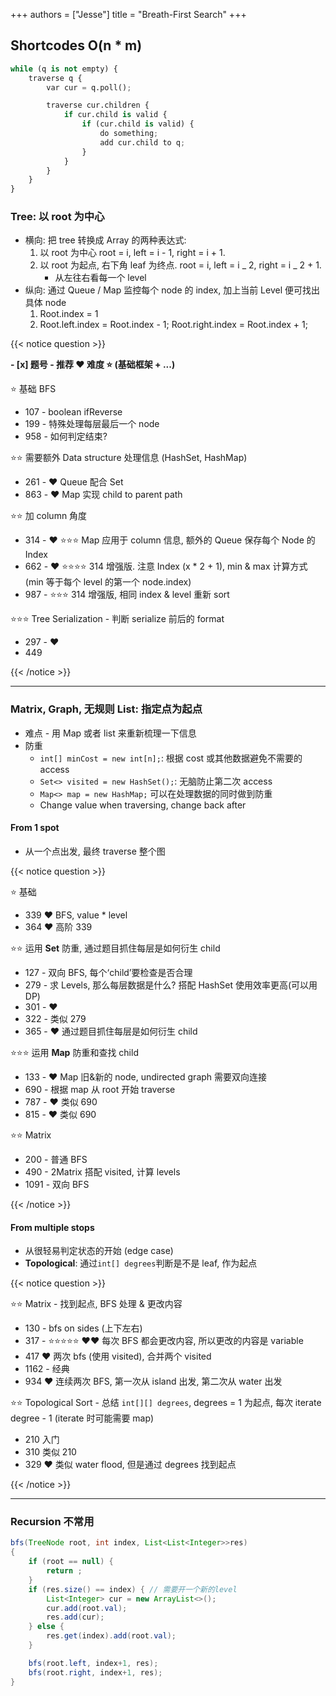 +++
authors = ["Jesse"]
title = "Breath-First Search"
+++

## Shortcodes O(n \* m)

```python
while (q is not empty) {
	traverse q {
		var cur = q.poll();

		traverse cur.children {
			if cur.child is valid {
				if (cur.child is valid) {
					do something;
					add cur.child to q;
				}
			}
		}
	}
}
```

### Tree: 以 root 为中心

- 横向: 把 tree 转换成 Array 的两种表达式:
  1.  以 root 为中心 root = i, left = i - 1, right = i + 1.
  2.  以 root 为起点, 右下角 leaf 为终点. root = i, left = i _ 2, right = i _ 2 + 1.
      - 从左往右看每一个 level
- 纵向: 通过 Queue / Map 监控每个 node 的 index, 加上当前 Level 便可找出具体 node
  1. Root.index = 1
  2. Root.left.index = Root.index - 1; Root.right.index = Root.index + 1;

{{< notice question >}}

**- [x] 题号 - 推荐 ❤️ 难度 ⭐️ (基础框架 + ...)**

⭐️ 基础 BFS

- 107 - boolean ifReverse
- 199 - 特殊处理每层最后一个 node
- 958 - 如何判定结束?

⭐️⭐️ 需要额外 Data structure 处理信息 (HashSet, HashMap)

- 261 - ❤️ Queue 配合 Set
- 863 - ❤️ Map 实现 child to parent path

⭐️⭐️ 加 column 角度

- 314 - ❤️ ⭐️⭐️⭐️ Map 应用于 column 信息, 额外的 Queue 保存每个 Node 的 Index
- 662 - ❤️ ⭐️⭐️⭐️⭐️ 314 增强版. 注意 Index (x \* 2 + 1), min & max 计算方式 (min 等于每个 level 的第一个 node.index)
- 987 - ⭐️⭐️⭐️ 314 增强版, 相同 index & level 重新 sort

⭐️⭐️⭐️ Tree Serialization - 判断 serialize 前后的 format

- 297 - ❤️
- 449

{{< /notice >}}

---

### Matrix, Graph, 无规则 List: 指定点为起点

- 难点 - 用 Map 或者 list 来重新梳理一下信息
- 防重
  - `int[] minCost = new int[n];`: 根据 cost 或其他数据避免不需要的 access
  - `Set<> visited = new HashSet();`: 无脑防止第二次 access
  - `Map<> map = new HashMap;` 可以在处理数据的同时做到防重
  - Change value when traversing, change back after

#### From 1 spot

- 从一个点出发, 最终 traverse 整个图

{{< notice question >}}

⭐️ 基础

- 339 ❤️ BFS, value \* level
- 364 ❤️ 高阶 339

⭐️⭐️ 运用 **Set** 防重, 通过题目抓住每层是如何衍生 child

- 127 - 双向 BFS, 每个‘child’要检查是否合理
- 279 - 求 Levels, 那么每层数据是什么? 搭配 HashSet 使用效率更高(可以用 DP)
- 301 - ❤️
- 322 - 类似 279
- 365 - ❤️ 通过题目抓住每层是如何衍生 child

⭐️⭐️⭐️ 运用 **Map** 防重和查找 child

- 133 - ❤️ Map 旧&新的 node, undirected graph 需要双向连接
- 690 - 根据 map 从 root 开始 traverse
- 787 - ❤️ 类似 690
- 815 - ❤️ 类似 690

⭐️⭐️ Matrix

- 200 - 普通 BFS
- 490 - 2Matrix 搭配 visited, 计算 levels
- 1091 - 双向 BFS

{{< /notice >}}

#### From multiple stops

- 从很轻易判定状态的开始 (edge case)
- **Topological**: 通过`int[] degrees`判断是不是 leaf, 作为起点

{{< notice question >}}

⭐️⭐️ Matrix - 找到起点, BFS 处理 & 更改内容

- 130 - bfs on sides (上下左右)
- 317 - ⭐️⭐️⭐️⭐️⭐️ ❤️❤️ 每次 BFS 都会更改内容, 所以更改的内容是 variable
- 417 ❤️ 两次 bfs (使用 visited), 合并两个 visited
- 1162 - 经典
- 934 ❤️ 连续两次 BFS, 第一次从 island 出发, 第二次从 water 出发

⭐️⭐️ Topological Sort - 总结 `int[][] degrees`, degrees = 1 为起点, 每次 iterate degree - 1 (iterate 时可能需要 map)

- 210 入门
- 310 类似 210
- 329 ❤️ 类似 water flood, 但是通过 degrees 找到起点

{{< /notice >}}

---

### Recursion 不常用

```java
bfs(TreeNode root, int index, List<List<Integer>>res)
{
	if (root == null) {
		return ;
	}
	if (res.size() == index) { // 需要开一个新的level
		List<Integer> cur = new ArrayList<>();
		cur.add(root.val);
		res.add(cur);
	} else {
		res.get(index).add(root.val);
	}

	bfs(root.left, index+1, res);
	bfs(root.right, index+1, res);
}
```
